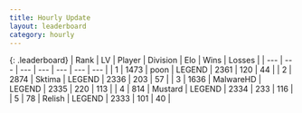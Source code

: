 ```yaml
---
title: Hourly Update
layout: leaderboard
category: hourly
---
```


{: .leaderboard}
| Rank | LV | Player | Division | Elo | Wins | Losses |
| --- | --- | --- | --- | --- | --- | --- |
| <span data-change="0">1</span> | 1473 | <span title="ID: 540690">poon</span> | LEGEND | <span data-change="0">2361</span> | <span data-change="0">120</span> | <span data-change="0">44</span> |
| <span data-change="0">2</span> | 2874 | <span title="ID: 353063">Sktima</span> | LEGEND | <span data-change="0">2336</span> | <span data-change="0">203</span> | <span data-change="0">57</span> |
| <span data-change="0">3</span> | 1636 | <span title="ID: 261794">MalwareHD</span> | LEGEND | <span data-change="0">2335</span> | <span data-change="0">220</span> | <span data-change="0">113</span> |
| <span data-change="0">4</span> | 814 | <span title="ID: 611082">Mustard</span> | LEGEND | <span data-change="0">2334</span> | <span data-change="0">233</span> | <span data-change="0">116</span> |
| <span data-change="0">5</span> | 78 | <span title="ID: 758005">Relish</span> | LEGEND | <span data-change="0">2333</span> | <span data-change="0">101</span> | <span data-change="0">40</span> |